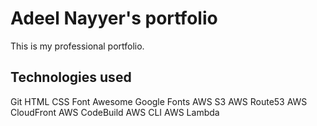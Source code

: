 # Adeel Nayyer's portfolio

This is my professional portfolio.

## Technologies used

Git
HTML
CSS
Font Awesome
Google Fonts
AWS S3
AWS Route53
AWS CloudFront
AWS CodeBuild
AWS CLI
AWS Lambda
